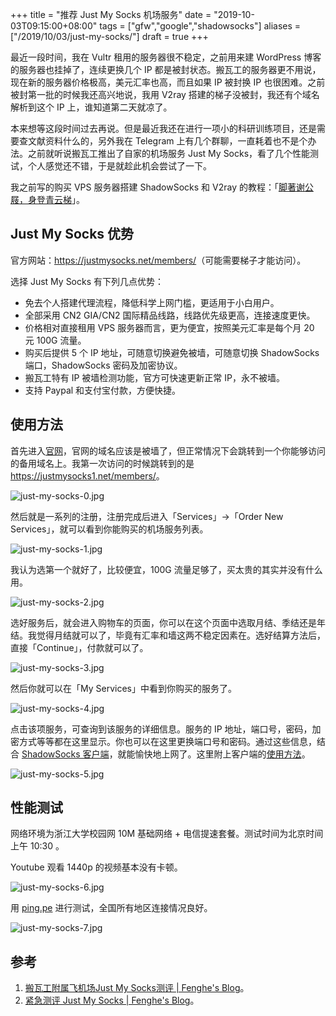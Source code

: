 +++
title = "推荐 Just My Socks 机场服务"
date = "2019-10-03T09:15:00+08:00"
tags = ["gfw","google","shadowsocks"]
aliases = ["/2019/10/03/just-my-socks/"]
draft = true
+++

最近一段时间，我在 Vultr 租用的服务器很不稳定，之前用来建 WordPress 博客的服务器也挂掉了，连续更换几个 IP 都是被封状态。搬瓦工的服务器更不用说，现在新的服务器价格极高，美元汇率也高，而且如果 IP 被封换 IP 也很困难。之前被封第一批的时候我还高兴地说，我用 V2ray 搭建的梯子没被封，我还有个域名解析到这个 IP 上，谁知道第二天就凉了。

本来想等这段时间过去再说。但是最近我还在进行一项小的科研训练项目，还是需要查文献资料什么的，另外我在 Telegram 上有几个群聊，一直耗着也不是个办法。之前就听说搬瓦工推出了自家的机场服务 Just My Socks，看了几个性能测试，个人感觉还不错，于是就趁此机会尝试了一下。

我之前写的购买 VPS 服务器搭建 ShadowSocks 和 V2ray 的教程：「[脚著谢公屐，身登青云梯](/study/computer/surf-the-internet/)」。

## Just My Socks 优势

官方网站：<https://justmysocks.net/members/>（可能需要梯子才能访问）。

选择 Just My Socks 有下列几点优势：

+ 免去个人搭建代理流程，降低科学上网门槛，更适用于小白用户。
+ 全部采用 CN2 GIA/CN2 国际精品线路，线路优先级更高，连接速度更快。
+ 价格相对直接租用 VPS 服务器而言，更为便宜，按照美元汇率是每个月 20 元 100G 流量。
+ 购买后提供 5 个 IP 地址，可随意切换避免被墙，可随意切换 ShadowSocks 端口，ShadowSocks 密码及加密协议。
+ 搬瓦工特有 IP 被墙检测功能，官方可快速更新正常 IP，永不被墙。
+ 支持 Paypal 和支付宝付款，方便快捷。

## 使用方法

首先进入[官网](https://justmysocks.net/members/)，官网的域名应该是被墙了，但正常情况下会跳转到一个你能够访问的备用域名上。我第一次访问的时候跳转到的是 <https://justmysocks1.net/members/>。

![just-my-socks-0.jpg](/images/just-my-socks-0.jpg "官网主页")

然后就是一系列的注册，注册完成后进入「Services」→「Order New Services」，就可以看到你能购买的机场服务列表。

![just-my-socks-1.jpg](/images/just-my-socks-1.jpg "购买新的服务")

我认为选第一个就好了，比较便宜，100G 流量足够了，买太贵的其实并没有什么用。

![just-my-socks-2.jpg](/images/just-my-socks-2.jpg "选取服务")

选好服务后，就会进入购物车的页面，你可以在这个页面中选取月结、季结还是年结。我觉得月结就可以了，毕竟有汇率和墙这两不稳定因素在。选好结算方法后，直接「Continue」，付款就可以了。

![just-my-socks-3.jpg](/images/just-my-socks-3.jpg "服务结算")

然后你就可以在「My Services」中看到你购买的服务了。

![just-my-socks-4.jpg](/images/just-my-socks-4.jpg "已购买的服务")

点击该项服务，可查询到该服务的详细信息。服务的 IP 地址，端口号，密码，加密方式等等都在这里显示。你也可以在这里更换端口号和密码。通过这些信息，结合 [ShadowSocks 客户端](https://www.guanqr.com/2019/07/02/surf-the-internet/#前期准备)，就能愉快地上网了。这里附上客户端的[使用方法](https://www.guanqr.com/2019/07/02/surf-the-internet/#ShadowSocks-客户端使用方法)。

![just-my-socks-5.jpg](/images/just-my-socks-5.jpg "服务的详细信息")

## 性能测试

网络环境为浙江大学校园网 10M 基础网络 + 电信提速套餐。测试时间为北京时间上午 10:30 。

Youtube 观看 1440p 的视频基本没有卡顿。

![just-my-socks-6.jpg](/images/just-my-socks-6.jpg "Youtube 测试")

用 [ping.pe](http://ping.pe) 进行测试，全国所有地区连接情况良好。

![just-my-socks-7.jpg](/images/just-my-socks-7.jpg "ping.pe 测试")

## 参考

1. [搬瓦工附属飞机场Just My Socks测评 | Fenghe's Blog](https://fenghe.us/benchmark-just-my-host/)。
2. [紧急测评 Just My Socks | Fenghe's Blog](https://fenghe.us/190917-review-just-my-socks/)。